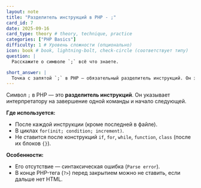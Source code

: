 ```yaml
---
layout: note
title: "Разделитель инструкций в PHP - ;"
card_id: 7
date: 2025-09-16
card_type: theory # theory, technique, practice
categories: ["PHP Basics"]
difficulty: 1 # Уровень сложности (опционально)
icon: book # book, lightning-bolt, check-circle (соответствует типу)
question: |
  Расскажите о символе `;` всё что знаете.

short_answer: |
  Точка с запятой `;` в PHP — обязательный разделитель инструкций. Он завершает команды, кроме последней перед закрывающим тегом `?>` или в файле без него. Не ставится после фигурных скобок `{}` управляющих конструкций (if, for, function). Её пропуск вызывает фатальную ошибку парсинга. Также используется как разделитель внутри заголовка цикла for.
---
```


Символ `;` в PHP — это **разделитель инструкций**. Он указывает интерпретатору на завершение одной команды и начало следующей. 

**Где используется:**
*   После каждой инструкции (кроме последней в файле).
*   В циклах `for(init; condition; increment)`.
*   Не ставится после конструкций `if`, `for`, `while`, `function`, `class` (после их блоков `{}`).

**Особенности:**
*   Его отсутствие — синтаксическая ошибка (`Parse error`).
*   В конце PHP-тега (`?>`) перед закрытием можно не ставить, если дальше нет HTML.
